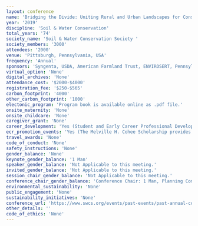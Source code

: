 ```yaml
---
layout: conference 
name: 'Bridging the Divide: Uniting Rural and Urban Landscapes for Conservation'
year: '2019'
discipline: 'Soil & Water Conservation'
total_years: '74'
society_name: 'Soil & Water Conservation Society '
society_members: '3000'
attendees: '2000'
venue: 'Pittsburgh, Pennsylvania, USA'
frequency: 'Annual'
sponsors: 'Syngenta, USDA, American Farmland Trust, ENVIROSERT, Pennsylvania department of Agriculture, The Fertalizer Institute, Agri Drain Corporation'
virtual_option: 'None'
digital_archives: 'None'
attendance_cost: '$2000-$4000'
registration_fee: '$250-$565'
carbon_footprint: '4000'
other_carbon_footprint: '1000'
electonic_program: 'Program book is available online as .pdf file.'
onsite_maternity: 'None'
onsite_childcare: 'None'
caregiver_grant: 'None'
career_development: 'Yes (Student and Early Career Professional Development Session: SWCS will hold a special session for student and early career professional attendees. The session will highlight the professional development opportunities throughout the conference, discuss benefits of an SWCS membership, provide tips for engaging in professional networking, and more. Attendance is encouraged for professionals wishing to connect with students.)'
ecr_promotion_events: 'Yes (The Melville H. Cohee Scholarship provides financialassistance to members of SWCS who are in their junior or senior year of fulltime undergraduate study or pursuing graduate level studies, with a natural resource conservation orientation at an accredited college or university.)'
travel_awards: 'None'
code_of_conduct: 'None'
safety_instructions: 'None'
gender_balance: 'None'
keynote_gender_balance: '1 Man'
speaker_gender_balance: 'Not Applicable to this meeting.'
invited_gender_balance: 'Not Applicable to this meeting.'
session_chair_gender_balance: 'Not Applicable to this meeting.'
conference_chair_gender_balance: 'Conference Chair: 1 Man, Planning Committee: 4 Women: 3 Men'
environmental_sustainability: 'None'
public_engagement: 'None'
sustainability_initiatives: 'None'
conference_url: 'https://www.swcs.org/events/past-events/past-annual-conferences/'
other_details: ''
code_of_ethics: 'None'
---
```

